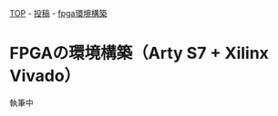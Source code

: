 [TOP](/index.html) - [投稿](/posts.html) - [fpga環境構築](/posts/vivado_env.html)

# FPGAの環境構築（Arty S7 + Xilinx Vivado）

執筆中
